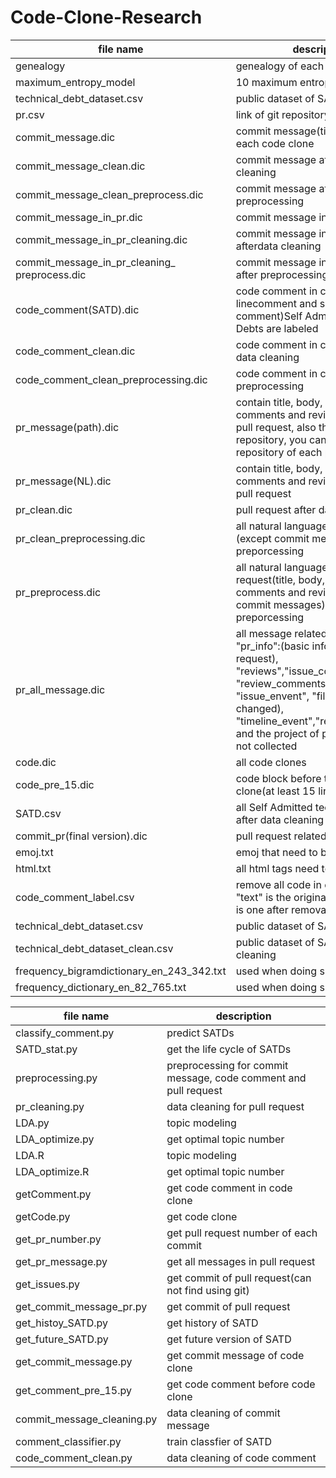 # Code-Clone-Research
file name | description
------------ | -------------
genealogy | genealogy of each project
maximum_entropy_model | 10 maximum entropy models
technical_debt_dataset.csv|public dataset of SATDs
pr.csv|link of git repository
commit_message.dic|commit message(title and body)of each code clone
commit_message_clean.dic|commit message after data cleaning
commit_message_clean_preprocess.dic|commit message after data preprocessing
commit_message_in_pr.dic|commit message in pull request
commit_message_in_pr_cleaning.dic|commit message in pull request afterdata cleaning
commit_message_in_pr_cleaning_<br/>preprocess.dic|commit message in pull request after preprocessing
code_comment(SATD).dic|code comment in code clone(multi linecomment and single line comment)Self Admitted technical Debts are labeled
code_comment_clean.dic|code comment in code clone after data cleaning
code_comment_clean_preprocessing.dic|code comment in code clone after preprocessing
pr_message(path).dic|contain title, body, reviews, issue comments and review comments of pull request, also the  path of git repository, you can find the repository of each project.
pr_message(NL).dic|contain title, body, reviews, issue comments and review comments of pull request
pr_clean.dic|pull request after data cleaning
pr_clean_preprocessing.dic|all natural language in pull request (except commit message) after preporcessing
pr_preprocess.dic|all natural language in pull request(title, body, reviews, issue comments and review comments, commit messages) after preporcessing
pr_all_message.dic|all message related to pull request: "pr_info":(basic information of pull request), "reviews","issue_comments", "review_comments", "commit_id", "issue_envent", "file"(files changed), "timeline_event","reactions",checks and the project of pull requests are not collected
code.dic|all code clones
code_pre_15.dic|code block before the code clone(at least 15 lines)
SATD.csv|all Self Admitted technical Debts after data cleaning
commit_pr(final version).dic|pull request related to each commit
emoj.txt|emoj that need to be removed
html.txt|all html tags need to be removed
code_comment_label.csv|remove all code in code comment, "text" is the original comment, "to" is one after removal
technical_debt_dataset.csv|public dataset of SATDs
technical_debt_dataset_clean.csv|public dataset of SATDs after data cleaning|
frequency_bigramdictionary_en_243_342.txt|used when doing spelling check
frequency_dictionary_en_82_765.txt|used when doing spelling check


file name | description
------------ | -------------
classify_comment.py| predict SATDs
SATD_stat.py|get the life cycle of SATDs
preprocessing.py| preprocessing for commit message, code comment and pull request
pr_cleaning.py|data cleaning for pull request
LDA.py|topic modeling
LDA_optimize.py| get optimal topic number
LDA.R|topic modeling
LDA_optimize.R| get optimal topic number
getComment.py| get code comment in code clone
getCode.py| get code clone
get_pr_number.py| get pull request number of each commit
get_pr_message.py| get all messages in pull request
get_issues.py| get commit of pull request(can not find using git)
get_commit_message_pr.py|get commit of pull request
get_histoy_SATD.py| get history of SATD
get_future_SATD.py|  get future version of SATD
get_commit_message.py| get commit message of code clone
get_comment_pre_15.py| get code comment before code clone
commit_message_cleaning.py| data cleaning of commit message
comment_classifier.py| train classfier of SATD
code_comment_clean.py| data cleaning of code comment

